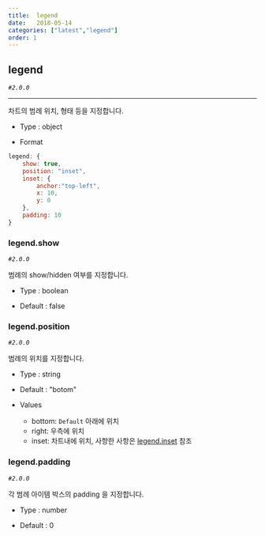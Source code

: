 ```yaml
---
title:  legend
date:   2018-05-14
categories: ["latest","legend"]
order: 1
---
```


## legend

_`#2.0.0`_

---

차트의 범례 위치, 형태 등을 지정합니다.

* Type : object

* Format
```javascript
legend: {
    show: true,
    position: "inset",
    inset: {
        anchor:"top-left",
        x: 10,
        y: 0
    },
    padding: 10
}
```

### legend.show

_`#2.0.0`_

범례의 show/hidden 여부를 지정합니다.

* Type : boolean

* Default : false

### legend.position

_`#2.0.0`_

범례의 위치를 지정합니다.

* Type : string

* Default : "botom"

* Values

	* bottom: `Default` 아래에 위치
	* right: 우측에 위치
	* inset: 차트내에 위치, 사항한 사항은 [legend.inset](./legend.inset.html) 참조

### legend.padding

_`#2.0.0`_

각 범례 아이템 박스의 padding 을 지정합니다.

* Type : number

* Default : 0

